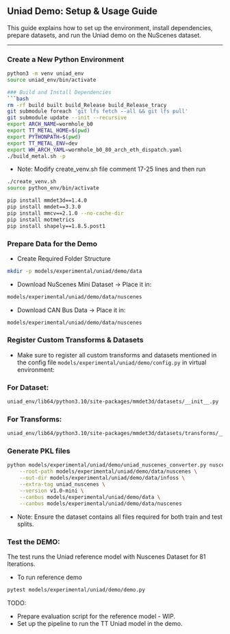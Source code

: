 ## Uniad Demo: Setup & Usage Guide

This guide explains how to set up the environment, install dependencies, prepare datasets, and run the Uniad demo on the NuScenes dataset.

---

### Create a New Python Environment

```bash
python3 -m venv uniad_env
source uniad_env/bin/activate

### Build and Install Dependencies
```bash
rm -rf build built build_Release build_Release_tracy
git submodule foreach 'git lfs fetch --all && git lfs pull'
git submodule update --init --recursive
export ARCH_NAME=wormhole_b0
export TT_METAL_HOME=$(pwd)  
export PYTHONPATH=$(pwd)
export TT_METAL_ENV=dev
export WH_ARCH_YAML=wormhole_b0_80_arch_eth_dispatch.yaml
./build_metal.sh -p
```
- Note: Modify create_venv.sh file comment 17-25 lines and then run
```bash
./create_venv.sh
source python_env/bin/activate
```
```bash
pip install mmdet3d==1.4.0
pip install mmdet==3.3.0
pip install mmcv==2.1.0 --no-cache-dir
pip install motmetrics
pip install shapely==1.8.5.post1
```

### Prepare Data for the Demo

- Create Required Folder Structure
```bash
mkdir -p models/experimental/uniad/demo/data
```
- Download NuScenes Mini Dataset → Place it in:
```bash
models/experimental/uniad/demo/data/nuscenes
```
- Download CAN Bus Data → Place it in:
```bash
models/experimental/uniad/demo/data/nuscenes
```

### Register Custom Transforms & Datasets
- Make sure to register all custom transforms and datasets mentioned in the config file ```models/experimental/uniad/demo/config.py``` in virtual environment:

### For Dataset:
```bash
uniad_env/lib64/python3.10/site-packages/mmdet3d/datasets/__init__.py
```
### For Transforms:
```bash
uniad_env/lib64/python3.10/site-packages/mmdet3d/datasets/transforms/__init__.py
```

### Generate PKL files
```bash
python models/experimental/uniad/demo/uniad_nuscenes_converter.py nuscenes \
    --root-path models/experimental/uniad/demo/data/nuscenes \
    --out-dir models/experimental/uniad/demo/data/infoss \
    --extra-tag uniad_nuscenes \
    --version v1.0-mini \
    --canbus models/experimental/uniad/demo/data \
    --canbus models/experimental/uniad/demo/data/nuscenes
```
- Note: Ensure the dataset contains all files required for both train and test splits.

### Test the DEMO:

The test runs the Uniad reference model with Nuscenes Dataset for 81 Iterations.

- To run reference demo
```bash
pytest models/experimental/uniad/demo/demo.py
```

TODO:
- Prepare evaluation script for the reference model - WIP.
- Set up the pipeline to run the TT Uniad model in the demo.
